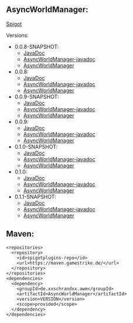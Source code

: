 ## AsyncWorldManager:
[Spigot](https://www.spigotmc.org/resources/async-worldmanager-awm.58943/)

Versions:
  * 0.0.8-SNAPSHOT:
    * [JavaDoc](https://maven.gamestrike.de/docs/AsyncWorldManager/0.0.8-SNAPSHOT/apidocs/)
    * [AsyncWorldManager-javadoc](https://maven.gamestrike.de/docs/AsyncWorldManager/0.0.8-SNAPSHOT/AsyncWorldManager-0.0.8-SNAPSHOT-javadoc.jar)
    * [AsyncWorldManager](https://maven.gamestrike.de/docs/AsyncWorldManager/0.0.8-SNAPSHOT/AsyncWorldManager-0.0.8-SNAPSHOT.jar)
  * 0.0.8:
    * [JavaDoc](https://maven.gamestrike.de/docs/AsyncWorldManager/0.0.8/apidocs/)
    * [AsyncWorldManager-javadoc](https://maven.gamestrike.de/docs/AsyncWorldManager/0.0.8/AsyncWorldManager-0.0.8-javadoc.jar)
    * [AsyncWorldManager](https://maven.gamestrike.de/docs/AsyncWorldManager/0.0.8/AsyncWorldManager-0.0.8.jar)
  * 0.0.9-SNAPSHOT:
    * [JavaDoc](https://maven.gamestrike.de/docs/AsyncWorldManager/0.0.9-SNAPSHOT/apidocs/)
    * [AsyncWorldManager-javadoc](https://maven.gamestrike.de/docs/AsyncWorldManager/0.0.9-SNAPSHOT/AsyncWorldManager-0.0.9-SNAPSHOT-javadoc.jar)
    * [AsyncWorldManager](https://maven.gamestrike.de/docs/AsyncWorldManager/0.0.9-SNAPSHOT/AsyncWorldManager-0.0.9-SNAPSHOT.jar)
  * 0.0.9:
    * [JavaDoc](https://maven.gamestrike.de/docs/AsyncWorldManager/0.0.9/apidocs/)
    * [AsyncWorldManager-javadoc](https://maven.gamestrike.de/docs/AsyncWorldManager/0.0.9/AsyncWorldManager-0.0.9-javadoc.jar)
    * [AsyncWorldManager](https://maven.gamestrike.de/docs/AsyncWorldManager/0.0.9/AsyncWorldManager-0.0.9.jar)
  * 0.1.0-SNAPSHOT:
    * [JavaDoc](https://maven.gamestrike.de/docs/AsyncWorldManager/0.1.0-SNAPSHOT/apidocs/)
    * [AsyncWorldManager-javadoc](https://maven.gamestrike.de/docs/AsyncWorldManager/0.1.0-SNAPSHOT/AsyncWorldManager-0.1.0-SNAPSHOT-javadoc.jar)
    * [AsyncWorldManager](https://maven.gamestrike.de/docs/AsyncWorldManager/0.1.0-SNAPSHOT/AsyncWorldManager-0.1.0-SNAPSHOT.jar)
  * 0.1.0:
    * [JavaDoc](https://maven.gamestrike.de/docs/AsyncWorldManager/0.1.0/apidocs/)
    * [AsyncWorldManager-javadoc](https://maven.gamestrike.de/docs/AsyncWorldManager/0.1.0/AsyncWorldManager-0.1.0-javadoc.jar)
    * [AsyncWorldManager](https://maven.gamestrike.de/docs/AsyncWorldManager/0.1.0/AsyncWorldManager-0.1.0.jar)
  * 0.1.1-SNAPSHOT:
    * [JavaDoc](https://maven.gamestrike.de/docs/AsyncWorldManager/0.1.1-SNAPSHOT/apidocs/)
    * [AsyncWorldManager-javadoc](https://maven.gamestrike.de/docs/AsyncWorldManager/0.1.1-SNAPSHOT/AsyncWorldManager-0.1.1-SNAPSHOT-javadoc.jar)
    * [AsyncWorldManager](https://maven.gamestrike.de/docs/AsyncWorldManager/0.1.1-SNAPSHOT/AsyncWorldManager-0.1.1-SNAPSHOT.jar)

## Maven:
```
<repositories>
  <repository>
    <id>spigotplugins-repo</id>
    <url>https://maven.gamestrike.de/</url>
  </repository>
</repositories>
<dependencies>
  <dependency>
    <groupId>de.xxschrandxx.awm</groupId>
    <artifactId>AsyncWorldManager</artifactId>
    <version>VERSION</version>
    <scope>provided</scope>
  </dependency>
</dependencies>
```